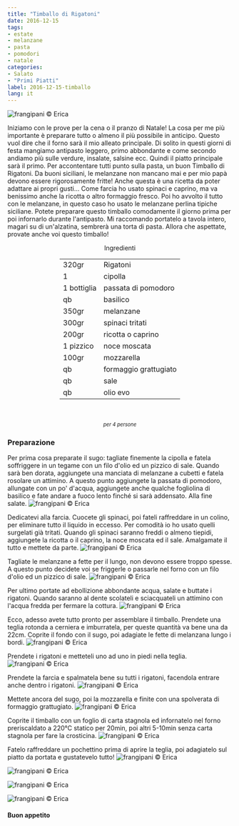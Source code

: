 ```yaml
---
title: "Timballo di Rigatoni"
date: 2016-12-15
tags:
- estate
- melanzane
- pasta
- pomodori
- natale
categories:
- Salato
- "Primi Piatti"
label: 2016-12-15-timballo
lang: it
---
```

![](header.jpg "frangipani © Erica")

Iniziamo con le prove per la cena o il pranzo di Natale! La cosa per me più importante è preparare tutto o almeno il più possibile in anticipo. Questo vuol dire che il forno sarà il mio alleato principale. Di solito in questi giorni di festa mangiamo antipasto leggero, primo abbondante e come secondo andiamo più sulle verdure, insalate, salsine ecc. Quindi il piatto principale sarà il primo. Per accontentare tutti punto sulla pasta, un buon Timballo di Rigatoni. Da buoni siciliani, le melanzane non mancano mai e per mio papà devono essere rigorosamente fritte! Anche questa è una ricetta da poter adattare ai propri gusti... Come farcia ho usato spinaci e caprino, ma va benissimo anche la ricotta o altro formaggio fresco. Poi ho avvolto il tutto con le melanzane, in questo caso ho usato le melanzane perlina tipiche siciliane. Potete preparare questo timballo comodamente il giorno prima per poi infornarlo durante l'antipasto. Mi raccomando portatelo a tavola intero, magari su di un'alzatina, sembrerà una torta di pasta. Allora che aspettate, provate anche voi questo timballo!

<div id="wrapper" style="text-align: center">
  <div id="yourdiv" style="display: inline-block;">
    <div class="ingredients">
      <div class="ingredients-title">Ingredienti</div>
      <table>
        <tbody>
          <tr>
            <td>320gr</td>
            <td>Rigatoni</td>
          </tr>
          <tr>
            <td>1</td>
            <td>cipolla</td>
          </tr>
          <tr>
            <td>1 bottiglia</td>
            <td>passata di pomodoro</td>
          </tr>
          <tr>
            <td>qb</td>
            <td>basilico</td>
          </tr>
          <tr>
            <td>350gr</td>
            <td>melanzane</td>
          </tr>
          <tr>
            <td>300gr</td>
            <td>spinaci tritati</td>
          </tr>
          <tr>
            <td>200gr</td>
            <td>ricotta o caprino</td>
          </tr>
          <tr>
            <td>1 pizzico</td>
            <td>noce moscata</td>
          </tr>
          <tr>
            <td>100gr</td>
            <td>mozzarella</td>
          </tr>
          <tr>
            <td>qb</td>
            <td>formaggio grattugiato</td>
          </tr>
          <tr>
            <td>qb</td>
            <td>sale</td>
          </tr>
          <tr>
            <td>qb</td>
            <td>olio evo</td>
          </tr>
        </tbody>
      </table>
      <br></br>
      <i class="pull-right" style="font-size: 80%;">per 4 persone</i>
    </div>
  </div>
</div>


<h3>
  <font color="grey">
    <i class="fa-solid fa-gears"></i>
  </font> Preparazione
</h3>

Per prima cosa preparate il sugo: tagliate finemente la cipolla e fatela soffriggere in un tegame con un filo d'olio ed un pizzico di sale. Quando sarà ben dorata, aggiungete una manciata di melanzane a cubetti e fatela rosolare un attimino. A questo punto aggiungete la passata di pomodoro, allungate con un po' d'acqua, aggiungete anche qualche fogliolina di basilico e fate andare a fuoco lento finché si sarà addensato. Alla fine salate.
![](sugo.jpg "frangipani © Erica")

Dedicatevi alla farcia. Cuocete gli spinaci, poi fateli raffreddare in un colino, per eliminare tutto il liquido in eccesso. Per comodità io ho usato quelli surgelati già tritati. Quando gli spinaci saranno freddi o almeno tiepidi, aggiungete la ricotta o il caprino, la noce moscata ed il sale. Amalgamate il tutto e mettete da parte.
![](farcia.jpg "frangipani © Erica")

Tagliate le melanzane a fette per il lungo, non devono essere troppo spesse. A questo punto decidete voi se friggerle o passarle nel forno con un filo d'olio ed un pizzico di sale.
![](melanzane.jpg "frangipani © Erica")

Per ultimo portate ad ebollizione abbondante acqua, salate e buttate i rigatoni. Quando saranno al dente scolateli e sciacquateli un attimino con l'acqua fredda per fermare la cottura.
![](rigatoni.jpg "frangipani © Erica")

Ecco, adesso avete tutto pronto per assemblare il timballo. Prendete una teglia rotonda a cerniera e imburratela, per queste quantità va bene una da 22cm. Coprite il fondo con il sugo, poi adagiate le fette di melanzana lungo i bordi.
![](bordi.jpg "frangipani © Erica")

Prendete i rigatoni e metteteli uno ad uno in piedi nella teglia.
![](rigatoniteglia.jpg "frangipani © Erica")

Prendete la farcia e spalmatela bene su tutti i rigatoni, facendola entrare anche dentro i rigatoni.
![](rigatonifarciti.jpg "frangipani © Erica")

Mettete ancora del sugo, poi la mozzarella e finite con una spolverata di formaggio grattugiato.
![](teglia.jpg "frangipani © Erica")

Coprite il timballo con un foglio di carta stagnola ed infornatelo nel forno preriscaldato a 220°C statico per 20min, poi altri 5-10min senza carta stagnola per fare la crosticina.
![](sfornato.jpg "frangipani © Erica")

Fatelo raffreddare un pochettino prima di aprire la teglia, poi adagiatelo sul piatto da portata e gustatevelo tutto!
![](risultato1.jpg "frangipani © Erica")

![](risultato2.jpg "frangipani © Erica")

![](risultato3.jpg "frangipani © Erica")

![](risultato4.jpg "frangipani © Erica")


<h4>Buon appetito
  <font color="red">
    <i class="fa-regular fa-face-smile"></i>
  </font>
</h4>
